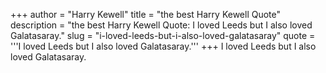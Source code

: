 +++
author = "Harry Kewell"
title = "the best Harry Kewell Quote"
description = "the best Harry Kewell Quote: I loved Leeds but I also loved Galatasaray."
slug = "i-loved-leeds-but-i-also-loved-galatasaray"
quote = '''I loved Leeds but I also loved Galatasaray.'''
+++
I loved Leeds but I also loved Galatasaray.
